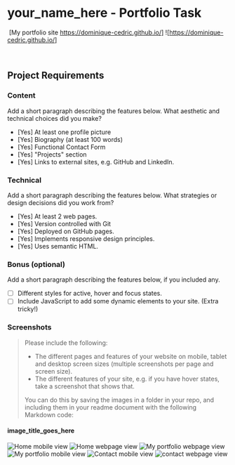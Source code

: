 #  your_name_here - Portfolio Task
​
[My portfolio site https://dominique-cedric.github.io/] 
 ![https://dominique-cedric.github.io/]

​
## Project Requirements

### Content
 Add a short paragraph describing the features below. What aesthetic and technical choices did you make? 

- [Yes] At least one profile picture
- [Yes] Biography (at least 100 words)
- [Yes] Functional Contact Form
- [Yes] "Projects" section
- [Yes] Links to external sites, e.g. GitHub and LinkedIn.
​
### Technical
 Add a short paragraph describing the features below. What strategies or design decisions did you work from? 
- [Yes] At least 2 web pages.
- [Yes] Version controlled with Git
- [Yes] Deployed on GitHub pages.
- [Yes] Implements responsive design principles.
- [Yes] Uses semantic HTML.

### Bonus (optional)
 Add a short paragraph describing the features below, if you included any. 
- [ ] Different styles for active, hover and focus states.
- [ ] Include JavaScript to add some dynamic elements to your site. (Extra tricky!)
​
### Screenshots
> Please include the following:
> - The different pages and features of your website on mobile, tablet and desktop screen sizes (multiple screenshots per page and screen size).
> - The different features of your site, e.g. if you have hover states, take a screenshot that shows that.  
> 
> You can do this by saving the images in a folder in your repo, and including them in your readme document with the following Markdown code: 

####  image_title_goes_here 
![Home mobile view](./images/Home_Mobile_view.png)
![Home webpage view](./images/Home_webpage_view.png)
![My portfolio webpage view](./images/MyPortfolio_mobile_view.png)
![My portfolio mobile view](./images/MyPortfolio_webpage_view.png)
![Contact mobile view](./images/Contact_Mobile_view.png)
![contact webpage view](./images/Contact_webpage_view.png)


